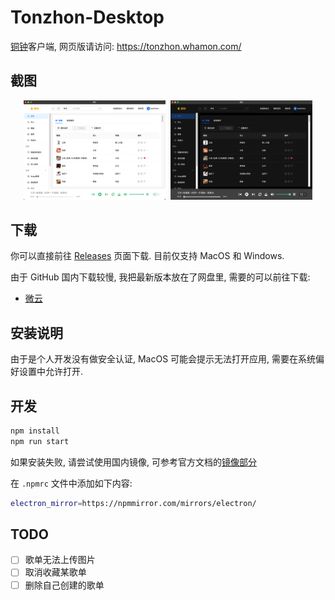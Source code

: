 # Tonzhon-Desktop

[铜钟](https://tonzhon.whamon.com)客户端, 网页版请访问: https://tonzhon.whamon.com/

## 截图

<p align="center">
  <img src="./demos/demo1.png" width="45%" style="margin-right: 4px;" alt="亮色主题" />
  <img src="./demos/demo2.png" width="45%" alt="暗色主题" />
</p>

## 下载

你可以直接前往 [Releases](https://github.com/hacker0limbo/tonzhon-desktop/releases) 页面下载. 目前仅支持 MacOS 和 Windows.

由于 GitHub 国内下载较慢, 我把最新版本放在了网盘里, 需要的可以前往下载:

- [微云](https://share.weiyun.com/xOyTMdyW)

## 安装说明

由于是个人开发没有做安全认证, MacOS 可能会提示无法打开应用, 需要在系统偏好设置中允许打开.

## 开发

```bash
npm install
npm run start
```

如果安装失败, 请尝试使用国内镜像, 可参考官方文档的[镜像部分](https://www.electronjs.org/zh/docs/latest/tutorial/installation#%E9%95%9C%E5%83%8F)

在 `.npmrc` 文件中添加如下内容:

```bash
electron_mirror=https://npmmirror.com/mirrors/electron/
```

## TODO

- [ ] 歌单无法上传图片
- [ ] 取消收藏某歌单
- [ ] 删除自己创建的歌单
